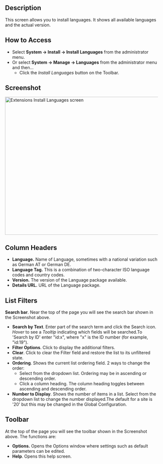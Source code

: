 <!-- Filename: Help4.x:Extensions:_Languages / Display title: Extensions: Languages -->

## Description

This screen allows you to install languages. It shows all available
languages and the actual version.

## How to Access

- Select **System → Install → Install Languages** from the
  administrator menu.
- Or select **System → Manage → Languages** from the
  administrator menu and then...
  - Click the *Install Languages* button on the Toolbar.

## Screenshot

<img
src="https://docs.joomla.org/images/thumb/a/ab/Help4x-Extensions-Manage-Install-Languages-screen-en.png/800px-Help4x-Extensions-Manage-Install-Languages-screen-en.png"
decoding="async"
srcset="https://docs.joomla.org/images/thumb/a/ab/Help4x-Extensions-Manage-Install-Languages-screen-en.png/1200px-Help4x-Extensions-Manage-Install-Languages-screen-en.png 1.5x, https://docs.joomla.org/images/a/ab/Help4x-Extensions-Manage-Install-Languages-screen-en.png 2x"
data-file-width="1500" data-file-height="851" width="800" height="454"
alt="Extensions Install Languages screen" />

## Column Headers

- **Language.** Name of Language, sometimes with a national variation
  such as German AT or German DE.
- **Language Tag.** This is a combination of two-character ISO language
  codes and country codes.
- **Version.** The version of the Language package available.
- **Details URL.** URL of the Language package.

## List Filters

**Search bar**. Near the top of the page you will see the search bar
shown in the Screenshot above.

- **Search by Text**. Enter part of the search term and click the Search
  icon. *Hover* to see a *Tooltip* indicating which fields will be
  searched.To 'Search by ID' enter "id:x", where "x" is the ID number
  (for example, "id:19").
- **Filter Options**. Click to display the additional filters.
- **Clear**. Click to clear the Filter field and restore the list to its
  unfiltered state.
- **Ordering**. Shows the current list ordering field. 2 ways to change
  the order:
  - Select from the dropdown list. Ordering may be in ascending or
    descending order.
  - Click a column heading. The column heading toggles between ascending
    and descending order.
- **Number to Display**. Shows the number of items in a list. Select
  from the dropdown list to change the number displayed.The default for
  a site is '20' but this may be changed in the Global Configuration.

## Toolbar

At the top of the page you will see the toolbar shown in the
Screenshot above. The functions are:

- **Options.** Opens the Options window where settings such as default
  parameters can be edited.
- **Help**. Opens this help screen.
